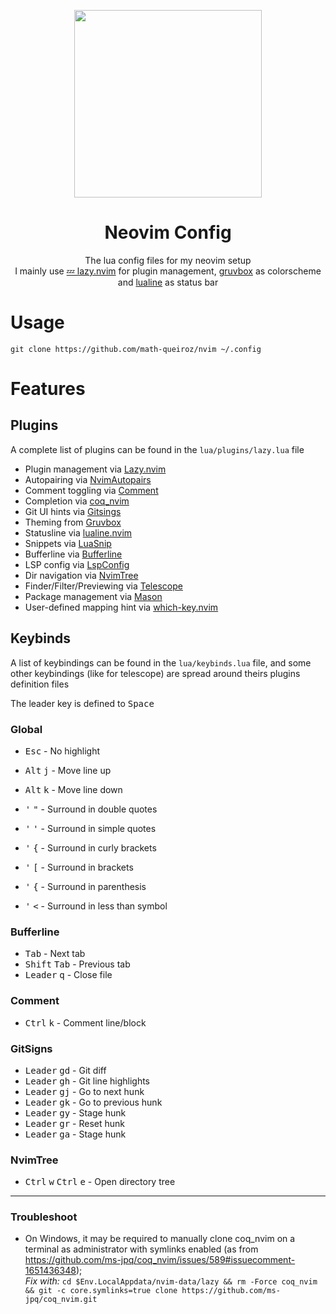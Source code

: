 <div align="center"><p>
  <img src="https://github.com/math-queiroz/nvim/assets/61330506/22151668-ed72-4f53-a5a7-5e42bd0e8e24" width="300">
  <h1>Neovim Config</h1>
  <span>The lua config files for my neovim setup</span><br>
  <span>
    I mainly use <a href="https://github.com/folke/lazy.nvim">💤 lazy.nvim</a> for plugin management,
    <a href="https://github.com/ellisonleao/gruvbox.nvim">gruvbox</a> as colorscheme and
    <a href="https://github.com/nvim-lualine/lualine.nvim">lualine</a> as status bar
  </span>
</p></div>

# Usage
```
git clone https://github.com/math-queiroz/nvim ~/.config
```

# Features

## Plugins
A complete list of plugins can be found in the `lua/plugins/lazy.lua` file

+ Plugin management via [Lazy.nvim](https://github.com/folke/lazy.nvim)
+ Autopairing via [NvimAutopairs](https://github.com/windwp/nvim-autopairs)
+ Comment toggling via [Comment](https://github.com/numToStr/Comment.nvim)
+ Completion via [coq_nvim](https://github.com/ms-jpq/coq_nvim)
+ Git UI hints via [Gitsings](https://github.com/lewis6991/gitsigns.nvim)
+ Theming from [Gruvbox](https://github.com/ellisonleao/gruvbox.nvim)
+ Statusline via [lualine.nvim](https://github.com/nvim-lualine/lualine.nvim)
+ Snippets via [LuaSnip](https://github.com/L3MON4D3/LuaSnip)
+ Bufferline via [Bufferline](https://github.com/akinsho/bufferline.nvim)
+ LSP config via [LspConfig](https://github.com/neovim/nvim-lspconfig)
+ Dir navigation via [NvimTree](https://github.com/nvim-tree/nvim-tree.lua)
+ Finder/Filter/Previewing via [Telescope](https://github.com/nvim-telescope/telescope.nvim)
+ Package management via [Mason](https://github.com/williamboman/mason.nvim)
+ User-defined mapping hint via [which-key.nvim](https://github.com/folke/which-key.nvim)

## Keybinds
A list of keybindings can be found in the `lua/keybinds.lua` file, 
and some other keybindings (like for telescope) are spread around theirs plugins definition files

The leader key is defined to <kbd>Space</kbd>

### Global
+ <kbd>Esc</kbd> - No highlight

+ <kbd>Alt</kbd> <kbd>j</kbd> - Move line up
+ <kbd>Alt</kbd> <kbd>k</kbd> - Move line down

+ <kbd>'</kbd> <kbd>"</kbd> - Surround in double quotes
+ <kbd>'</kbd> <kbd>'</kbd> - Surround in simple quotes
+ <kbd>'</kbd> <kbd>{</kbd> - Surround in curly brackets
+ <kbd>'</kbd> <kbd>[</kbd> - Surround in brackets
+ <kbd>'</kbd> <kbd>{</kbd> - Surround in parenthesis
+ <kbd>'</kbd> <kbd><</kbd> - Surround in less than symbol


### Bufferline
+ <kbd>Tab</kbd> - Next tab
+ <kbd>Shift</kbd> <kbd>Tab</kbd> - Previous tab
+ <kbd>Leader</kbd> <kbd>q</kbd> - Close file

### Comment
+ <kbd>Ctrl</kbd> <kbd>k</kbd> - Comment line/block

### GitSigns
+ <kbd>Leader</kbd> <kbd>gd</kbd> - Git diff
+ <kbd>Leader</kbd> <kbd>gh</kbd> - Git line highlights
+ <kbd>Leader</kbd> <kbd>gj</kbd> - Go to next hunk
+ <kbd>Leader</kbd> <kbd>gk</kbd> - Go to previous hunk
+ <kbd>Leader</kbd> <kbd>gy</kbd> - Stage hunk
+ <kbd>Leader</kbd> <kbd>gr</kbd> - Reset hunk
+ <kbd>Leader</kbd> <kbd>ga</kbd> - Stage hunk

### NvimTree
+ <kbd>Ctrl</kbd> <kbd>w</kbd> <kbd>Ctrl</kbd> <kbd>e</kbd>  - Open directory tree

---

### Troubleshoot

- On Windows, it may be required to manually clone coq_nvim on a terminal as administrator with symlinks enabled (as from https://github.com/ms-jpq/coq_nvim/issues/589#issuecomment-1651436348);   
*Fix with:* `cd $Env.LocalAppdata/nvim-data/lazy && rm -Force coq_nvim && git -c core.symlinks=true clone https://github.com/ms-jpq/coq_nvim.git`
